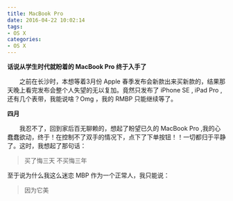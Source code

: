 ```yaml
---
title: MacBook Pro
date: 2016-04-22 10:02:14
tags:
- OS X
categories:
- OS X
---
```


**话说从学生时代就盼着的 MacBook Pro 终于入手了**

　　之前在长沙时，本想等着3月份 Apple 春季发布会新款出来买新款的，结果那天晚上看完发布会整个人失望的无以复加。竟然只发布了 iPhone SE , iPad Pro , 还有几个表带，我能说啥？Omg ，我的 RMBP 只能继续等了。



**四月**

　　我忍不了，回到家后百无聊赖的，想起了盼望已久的 MacBook Pro ,我的心蠢蠢欲动，终于！在控制不了双手的情况下，点下了下单按钮！！一切都归于平静了。这时，我想起了那句话：

> 买了悔三天 不买悔三年

至于说为什么我这么迷恋 MBP
作为一个正常人，我只能说：

> 因为它美